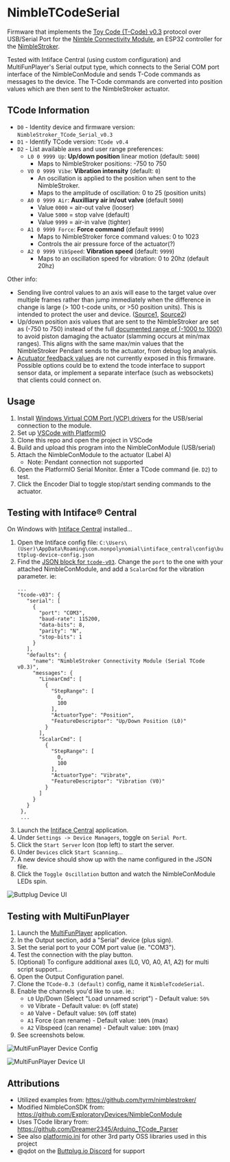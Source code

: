 # NimbleTCodeSerial

Firmware that implements the [Toy Code (T-Code) v0.3](https://github.com/multiaxis/tcode-spec) protocol over USB/Serial Port for the [Nimble Connectivity Module](https://shop.exploratorydevices.com/product/connectivity-module-dev-kit/), an ESP32 controller for the [NimbleStroker](https://shop.exploratorydevices.com/).

Tested with Intiface Central (using custom configuration) and MultiFunPlayer's Serial output type, which connects to the Serial COM port interface of the NimbleConModule and sends T-Code commands as messages to the device. The T-Code commands are converted into position values which are then sent to the NimbleStroker actuator.

## TCode Information

- `D0` - Identity device and firmware version: `NimbleStroker_TCode_Serial_v0.3`
- `D1` - Identify TCode version: `TCode v0.4`
- `D2` - List available axes and user range preferences:
  - `L0 0 9999 Up`: **Up/down position** linear motion (default: `5000`)
    - Maps to NimbleStroker positions: -750 to 750
  - `V0 0 9999 Vibe`: **Vibration intensity** (default: `0`)
    - An oscillation is applied to the position when sent to the NimbleStroker.
    - Maps to the amplitude of oscillation: 0 to 25 (position units)
  - `A0 0 9999 Air`: **Auxilliary air in/out valve** (default `5000`)
    - Value `0000` = air-out valve (looser)
    - Value `5000` = stop valve (default)
    - Value `9999` = air-in valve (tighter)
  - `A1 0 9999 Force`: **Force command** (default `9999`)
    - Maps to NimbleStroker force command values: 0 to 1023
    - Controls the air pressure force of the actuator(?)
  - `A2 0 9999 VibSpeed`: **Vibration speed** (default: `9999`)
    - Maps to an oscillation speed for vibration: 0 to 20hz (default 20hz)

Other info:

- Sending live control values to an axis will ease to the target value over multiple frames rather than jump immediately when the difference in change is large (> 100 t-code units, or >50 position units). This is intended to protect the user and device. ([Source1](https://github.com/mnh86/NimbleTCodeSerial/blob/6ab66638b2670115e770fdee9d2ec5c7b04f9390/include/TCodeAxis.h#L217-L228), [Source2](https://github.com/mnh86/NimbleTCodeSerial/blob/6ab66638b2670115e770fdee9d2ec5c7b04f9390/src/main.cpp#L104-L111))
- Up/down position axis values that are sent to the NimbleStroker are set as (-750 to 750) instead of the full [documented range of (-1000 to 1000)](https://github.com/ExploratoryDevices/NimbleConModule/blob/31f09fbcaa068b3d7fe8d47e44ea5ed11437c852/README.md?plain=1#L30) to avoid piston damaging the actuator (slamming occurs at min/max ranges). This aligns with the same max/min values that the NimbleStroker Pendant sends to the actuator, from debug log analysis.
- [Acutuator feedback values](https://github.com/ExploratoryDevices/NimbleConModule/blob/31f09fbcaa068b3d7fe8d47e44ea5ed11437c852/README.md?plain=1#L24-L27) are not currently exposed in this firmware. Possible options could be to extend the tcode interface to support sensor data, or implement a separate interface (such as websockets) that clients could connect on.

## Usage

1. Install [Windows Virtual COM Port (VCP) drivers](https://github.com/mnh86/NimbleConModule/blob/feat/docs/docs/setup-guide-windows-arduino-ide1.md#install-windows-virtual-com-port-vcp-drivers) for the USB/serial connection to the module.
2. Set up [VSCode with PlatformIO](https://randomnerdtutorials.com/vs-code-platformio-ide-esp32-esp8266-arduino/)
3. Clone this repo and open the project in VSCode
4. Build and upload this program into the NimbleConModule (USB/serial)
5. Attach the NimbleConModule to the actuator (Label A)
   - Note: Pendant connection not supported
6. Open the PlatformIO Serial Monitor. Enter a TCode command (ie. `D2`) to test.
7. Click the Encoder Dial to toggle stop/start sending commands to the actuator.

## Testing with Intiface® Central

On Windows with [Intiface Central](https://intiface.com/central/) installed...

1. Open the Intiface config file: `C:\Users\(User)\AppData\Roaming\com.nonpolynomial\intiface_central\config\buttplug-device-config.json`
2. Find the [JSON block for `tcode-v03`](https://github.com/buttplugio/buttplug/blob/9159c402d866161d55363aad23626df6c006e518/buttplug/buttplug-device-config/buttplug-device-config.json#L4183-L4208). Change the `port` to the one with your attached NimbleConModule, and add a `ScalarCmd` for the vibration parameter. ie:
   ```
   ...
   "tcode-v03": {
      "serial": [
        {
          "port": "COM3",
          "baud-rate": 115200,
          "data-bits": 8,
          "parity": "N",
          "stop-bits": 1
        }
      ],
      "defaults": {
        "name": "NimbleStroker Connectivity Module (Serial TCode v0.3)",
        "messages": {
          "LinearCmd": [
            {
              "StepRange": [
                0,
                100
              ],
              "ActuatorType": "Position",
              "FeatureDescriptor": "Up/Down Position (L0)"
            }
          ],
          "ScalarCmd": [
            {
              "StepRange": [
                0,
                100
              ],
              "ActuatorType": "Vibrate",
              "FeatureDescriptor": "Vibration (V0)"
            }
          ]
        }
      }
    },
    ...
    ```
3. Launch the [Intiface Central](https://intiface.com/central/) application.
4. Under `Settings -> Device Managers`, toggle on `Serial Port`.
5. Click the `Start Server` Icon (top left) to start the server.
6. Under `Devices` click `Start Scanning`...
7. A new device should show up with the name configured in the JSON file.
8. Click the `Toggle Oscillation` button and watch the NimbleConModule LEDs spin.

![Buttplug Device UI](./docs/ButtplugIO-device-ui.jpg)

## Testing with MultiFunPlayer

1. Launch the [MultiFunPlayer](https://github.com/Yoooi0/MultiFunPlayer) application.
2. In the Output section, add a "Serial" device (plus sign).
3. Set the serial port to your COM port value (ie. "COM3").
4. Test the connection with the play button.
5. (Optional) To configure additional axes (L0, V0, A0, A1, A2) for multi script support...
6. Open the Output Configuration panel.
7. Clone the `TCode-0.3 (default)` config, name it `NimbleTcodeSerial`.
8. Enable the channels you'd like to use. ie.:
   - `L0` Up/Down (Select "Load unnamed script") - Default value: `50%`
   - `V0` Vibrate - Default value: `0%` (off state)
   - `A0` Valve - Default value: `50%` (off state)
   - `A1` Force (can rename) - Default value: `100%` (max)
   - `A2` Vibspeed (can rename) - Default value: `100%` (max)
9. See screenshots below.

![MultiFunPlayer Device Config](./docs/MFP-device-config.jpg)

![MultiFunPlayer Device UI](./docs/MFP-device-ui.jpg)

## Attributions

- Utilized examples from: <https://github.com/tyrm/nimblestroker/>
- Modified NimbleConSDK from: <https://github.com/ExploratoryDevices/NimbleConModule>
- Uses TCode library from: https://github.com/Dreamer2345/Arduino_TCode_Parser
- See also [platformio.ini](./platformio.ini) for other 3rd party OSS libraries used in this project
- @qdot on the [Buttplug.io Discord](https://discord.gg/h28chsBD) for support

